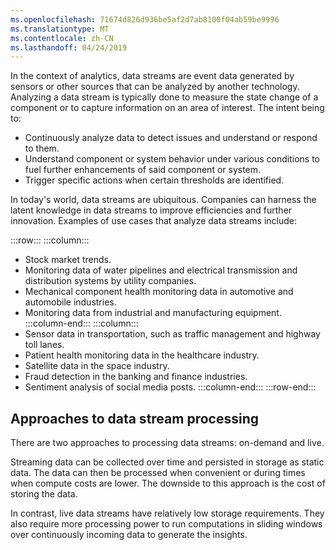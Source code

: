 ```yaml
---
ms.openlocfilehash: 71674d826d936be5af2d7ab8100f04ab59be9996
ms.translationtype: MT
ms.contentlocale: zh-CN
ms.lasthandoff: 04/24/2019
---
```

In the context of analytics, data streams are event data generated by sensors or other sources that can be analyzed by another technology. Analyzing a data stream is typically done to measure the state change of a component or to capture information on an area of interest. The intent being to:

- Continuously analyze data to detect issues and understand or respond to them.
- Understand component or system behavior under various conditions to fuel further enhancements of said component or system.
- Trigger specific actions when certain thresholds are identified.

In today's world, data streams are ubiquitous. Companies can harness the latent knowledge in data streams to improve efficiencies and further innovation. Examples of use cases that analyze data streams include:

:::row:::
    :::column:::
- Stock market trends.
- Monitoring data of water pipelines and electrical transmission and distribution systems by utility companies.
- Mechanical component health monitoring data in automotive and automobile industries.
- Monitoring data from industrial and manufacturing equipment.
    :::column-end:::
    :::column:::
- Sensor data in transportation, such as traffic management and highway toll lanes.
- Patient health monitoring data in the healthcare industry.
- Satellite data in the space industry.
- Fraud detection in the banking and finance industries.
- Sentiment analysis of social media posts.
    :::column-end:::
:::row-end:::

## <a name="approaches-to-data-stream-processing"></a>Approaches to data stream processing

There are two approaches to processing data streams: on-demand and live. 

Streaming data can be collected over time and persisted in storage as static data. The data can then be processed when convenient or during times when compute costs are lower. The downside to this approach is the cost of storing the data. 

In contrast, live data streams have relatively low storage requirements. They also require more processing power to run computations in sliding windows over continuously incoming data to generate the insights.